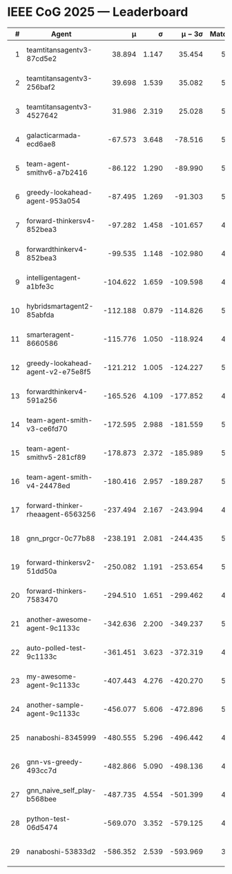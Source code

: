 # IEEE CoG 2025 — Leaderboard

| # | Agent | μ | σ | μ − 3σ | Matches | Updated |
|---:|---|---:|---:|---:|---:|---|
| 1 | teamtitansagentv3-87cd5e2 | 38.894 | 1.147 | 35.454 | 5532 | 2025-08-19 05:35 |
| 2 | teamtitansagentv3-256baf2 | 39.698 | 1.539 | 35.082 | 5692 | 2025-08-19 05:35 |
| 3 | teamtitansagentv3-4527642 | 31.986 | 2.319 | 25.028 | 5340 | 2025-08-19 05:35 |
| 4 | galacticarmada-ecd6ae8 | -67.573 | 3.648 | -78.516 | 5300 | 2025-08-19 05:35 |
| 5 | team-agent-smithv6-a7b2416 | -86.122 | 1.290 | -89.990 | 5340 | 2025-08-19 05:35 |
| 6 | greedy-lookahead-agent-953a054 | -87.495 | 1.269 | -91.303 | 5008 | 2025-08-19 05:35 |
| 7 | forward-thinkersv4-852bea3 | -97.282 | 1.458 | -101.657 | 4550 | 2025-08-19 05:35 |
| 8 | forwardthinkerv4-852bea3 | -99.535 | 1.148 | -102.980 | 4322 | 2025-08-19 05:35 |
| 9 | intelligentagent-a1bfe3c | -104.622 | 1.659 | -109.598 | 4254 | 2025-08-19 05:35 |
| 10 | hybridsmartagent2-85abfda | -112.188 | 0.879 | -114.826 | 5130 | 2025-08-19 05:35 |
| 11 | smarteragent-8660586 | -115.776 | 1.050 | -118.924 | 4597 | 2025-08-19 05:35 |
| 12 | greedy-lookahead-agent-v2-e75e8f5 | -121.212 | 1.005 | -124.227 | 5408 | 2025-08-19 05:35 |
| 13 | forwardthinkerv4-591a256 | -165.526 | 4.109 | -177.852 | 4759 | 2025-08-19 05:35 |
| 14 | team-agent-smith-v3-ce6fd70 | -172.595 | 2.988 | -181.559 | 5866 | 2025-08-19 05:35 |
| 15 | team-agent-smithv5-281cf89 | -178.873 | 2.372 | -185.989 | 5380 | 2025-08-19 05:35 |
| 16 | team-agent-smith-v4-24478ed | -180.416 | 2.957 | -189.287 | 5646 | 2025-08-19 05:35 |
| 17 | forward-thinker-rheaagent-6563256 | -237.494 | 2.167 | -243.994 | 4906 | 2025-08-19 05:35 |
| 18 | gnn_prgcr-0c77b88 | -238.191 | 2.081 | -244.435 | 5130 | 2025-08-19 05:35 |
| 19 | forward-thinkersv2-51dd50a | -250.082 | 1.191 | -253.654 | 5486 | 2025-08-19 05:35 |
| 20 | forward-thinkers-7583470 | -294.510 | 1.651 | -299.462 | 4840 | 2025-08-19 05:35 |
| 21 | another-awesome-agent-9c1133c | -342.636 | 2.200 | -349.237 | 5860 | 2025-08-19 05:35 |
| 22 | auto-polled-test-9c1133c | -361.451 | 3.623 | -372.319 | 4980 | 2025-08-19 05:35 |
| 23 | my-awesome-agent-9c1133c | -407.443 | 4.276 | -420.270 | 5660 | 2025-08-19 05:35 |
| 24 | another-sample-agent-9c1133c | -456.077 | 5.606 | -472.896 | 5300 | 2025-08-19 05:35 |
| 25 | nanaboshi-8345999 | -480.555 | 5.296 | -496.442 | 4580 | 2025-08-19 05:35 |
| 26 | gnn-vs-greedy-493cc7d | -482.866 | 5.090 | -498.136 | 4420 | 2025-08-19 05:35 |
| 27 | gnn_naive_self_play-b568bee | -487.735 | 4.554 | -501.399 | 4440 | 2025-08-19 05:35 |
| 28 | python-test-06d5474 | -569.070 | 3.352 | -579.125 | 4480 | 2025-08-19 05:35 |
| 29 | nanaboshi-53833d2 | -586.352 | 2.539 | -593.969 | 3970 | 2025-08-19 05:35 |

